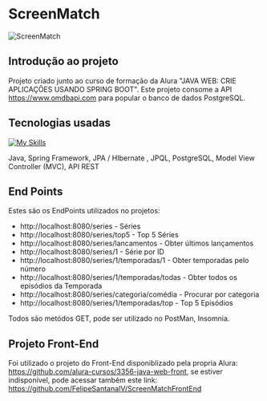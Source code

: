 # ScreenMatch

![ScreenMatch](https://github.com/FelipeSantanaIV/screenmatch/assets/35671903/4eb4ef2a-e661-446c-ba2c-d27a18bcb0f1)

## Introdução ao projeto

Projeto criado junto ao curso de formação da Alura "JAVA WEB: CRIE APLICAÇÕES USANDO SPRING BOOT". Este projeto consome a API https://www.omdbapi.com para popular o banco de dados PostgreSQL.

## Tecnologias usadas

[![My Skills](https://skillicons.dev/icons?i=java,spring,postgres)](https://skillicons.dev)

Java, Spring Framework, JPA / HIbernate , JPQL, PostgreSQL, Model View Controller (MVC), API REST

## End Points

Estes são os EndPoints utilizados no projetos:
- http://localhost:8080/series - Séries
- http://localhost:8080/series/top5 - Top 5 Séries
- http://localhost:8080/series/lancamentos - Obter últimos lançamentos
- http://localhost:8080/series/1 - Série por ID
- http://localhost:8080/series/1/temporadas/1 - Obter temporadas pelo número 
- http://localhost:8080/series/1/temporadas/todas - Obter todos os epísódios da Temporada
- http://localhost:8080/series/categoria/comédia - Procurar por categoria
- http://localhost:8080/series/1/temporadas/top - Top 5 Episódios

Todos são metódos GET, pode ser utilizado no PostMan, Insomnia.

## Projeto Front-End

Foi utilizado o projeto do Front-End disponiblizado pela propria Alura: https://github.com/alura-cursos/3356-java-web-front, se estiver indisponível, pode acessar também este link: https://github.com/FelipeSantanaIV/ScreenMatchFrontEnd
